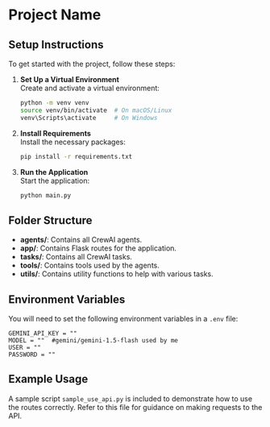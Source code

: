 # Project Name

## Setup Instructions

To get started with the project, follow these steps:

1. **Set Up a Virtual Environment**  
   Create and activate a virtual environment:
   ```bash
   python -m venv venv
   source venv/bin/activate  # On macOS/Linux
   venv\Scripts\activate     # On Windows
   ```

2. **Install Requirements**  
   Install the necessary packages:
   ```bash
   pip install -r requirements.txt
   ```

3. **Run the Application**  
   Start the application:
   ```bash
   python main.py
   ```

## Folder Structure

- **agents/**: Contains all CrewAI agents.
- **app/**: Contains Flask routes for the application.
- **tasks/**: Contains all CrewAI tasks.
- **tools/**: Contains tools used by the agents.
- **utils/**: Contains utility functions to help with various tasks.

## Environment Variables

You will need to set the following environment variables in a `.env` file:

```plaintext
GEMINI_API_KEY = ""
MODEL = ""  #gemini/gemini-1.5-flash used by me
USER = ""
PASSWORD = ""
```

## Example Usage

A sample script `sample_use_api.py` is included to demonstrate how to use the routes correctly. Refer to this file for guidance on making requests to the API.
